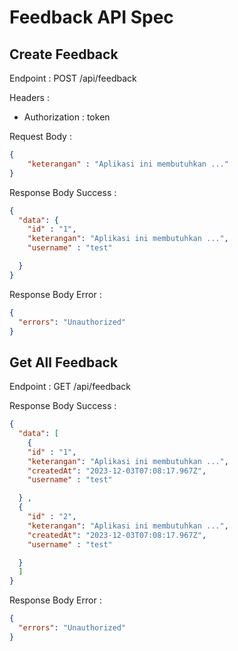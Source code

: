 # Feedback API Spec

## Create Feedback
Endpoint : POST /api/feedback

Headers :

- Authorization : token

Request Body :

```json
{
    "keterangan" : "Aplikasi ini membutuhkan ..."
}
```

Response Body Success :

```json
{
  "data": {
    "id" : "1",
    "keterangan": "Aplikasi ini membutuhkan ...",
    "username" : "test"

  }
}
```

Response Body Error :

```json
{
  "errors": "Unauthorized"
}
```
## Get All Feedback

Endpoint : GET /api/feedback

Response Body Success :

```json
{
  "data": [
    {
    "id" : "1",
    "keterangan": "Aplikasi ini membutuhkan ...",
    "createdAt": "2023-12-03T07:08:17.967Z",
    "username" : "test"

  } , 
  {
    "id" : "2",
    "keterangan": "Aplikasi ini membutuhkan ...",
    "createdAt": "2023-12-03T07:08:17.967Z",
    "username" : "test"

  }
  ]
}
```

Response Body Error :

```json
{
  "errors": "Unauthorized"
}
```